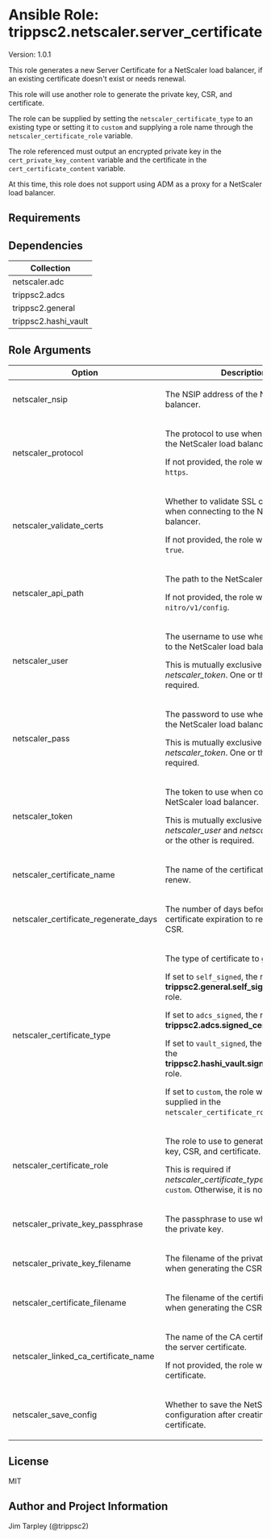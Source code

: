 <!-- BEGIN_ANSIBLE_DOCS -->

# Ansible Role: trippsc2.netscaler.server_certificate
Version: 1.0.1

This role generates a new Server Certificate for a NetScaler load balancer, if an existing certificate doesn't exist or needs renewal.

This role will use another role to generate the private key, CSR, and certificate.

The role can be supplied by setting the `netscaler_certificate_type` to an existing type or setting it to `custom` and supplying a role name through the `netscaler_certificate_role` variable.

The role referenced must output an encrypted private key in the `cert_private_key_content` variable and the certificate in the `cert_certificate_content` variable.

At this time, this role does not support using ADM as a proxy for a NetScaler load balancer.


## Requirements


## Dependencies

| Collection |
| ---------- |
| netscaler.adc |
| trippsc2.adcs |
| trippsc2.general |
| trippsc2.hashi_vault |

## Role Arguments
|Option|Description|Type|Required|Choices|Default|
|---|---|---|---|---|---|
| netscaler_nsip | <p>The NSIP address of the NetScaler load balancer.</p> | str | yes |  |  |
| netscaler_protocol | <p>The protocol to use when connecting to the NetScaler load balancer.</p><p>If not provided, the role will default to `https`.</p> | str | no | <ul><li>http</li><li>https</li></ul> |  |
| netscaler_validate_certs | <p>Whether to validate SSL certificates when connecting to the NetScaler load balancer.</p><p>If not provided, the role will default to `true`.</p> | bool | no |  |  |
| netscaler_api_path | <p>The path to the NetScaler Nitro API.</p><p>If not provided, the role will default to `nitro/v1/config`.</p> | str | no |  |  |
| netscaler_user | <p>The username to use when connecting to the NetScaler load balancer.</p><p>This is mutually exclusive with *netscaler_token*.  One or the other is required.</p> | str | no |  |  |
| netscaler_pass | <p>The password to use when connecting to the NetScaler load balancer.</p><p>This is mutually exclusive with *netscaler_token*.  One or the other is required.</p> | str | no |  |  |
| netscaler_token | <p>The token to use when connecting to the NetScaler load balancer.</p><p>This is mutually exclusive with *netscaler_user* and *netscaler_pass*.  One or the other is required.</p> | str | no |  |  |
| netscaler_certificate_name | <p>The name of the certificate to create or renew.</p> | str | yes |  |  |
| netscaler_certificate_regenerate_days | <p>The number of days before the certificate expiration to regenerate the CSR.</p> | int | no |  | 30 |
| netscaler_certificate_type | <p>The type of certificate to generate.</p><p>If set to `self_signed`, the role will use the **trippsc2.general.self_signed_certificate** role.</p><p>If set to `adcs_signed`, the role will use the **trippsc2.adcs.signed_certificate** role.</p><p>If set to `vault_signed`, the role will use the **trippsc2.hashi_vault.signed_certificate** role.</p><p>If set to `custom`, the role will use the role supplied in the `netscaler_certificate_role` variable.</p> | str | yes | <ul><li>self_signed</li><li>adcs_signed</li><li>vault_signed</li><li>custom</li></ul> |  |
| netscaler_certificate_role | <p>The role to use to generate the private key, CSR, and certificate.</p><p>This is required if *netscaler_certificate_type* is set to `custom`. Otherwise, it is not used.</p> | str | no |  |  |
| netscaler_private_key_passphrase | <p>The passphrase to use when decrypting the private key.</p> | str | yes |  |  |
| netscaler_private_key_filename | <p>The filename of the private key to use when generating the CSR.</p> | str | yes |  |  |
| netscaler_certificate_filename | <p>The filename of the certificate to use when generating the CSR.</p> | str | yes |  |  |
| netscaler_linked_ca_certificate_name | <p>The name of the CA certificate to link to the server certificate.</p><p>If not provided, the role will not link a CA certificate.</p> | str | no |  |  |
| netscaler_save_config | <p>Whether to save the NetScaler configuration after creating the certificate.</p> | bool | no |  | True |


## License
MIT

## Author and Project Information
Jim Tarpley (@trippsc2)
<!-- END_ANSIBLE_DOCS -->
